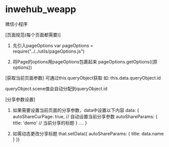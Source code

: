 # inwehub_weapp
微信小程序

[页面规范(每个页面都需要)]
1. 先引入pageOptions
    var pageOptions = require("../../utils/pageOptions.js")

2. 将Page的options用pageOptions包裹起来
    pageOptions.getOptions({原options})

[获取当前页面参数]
可通过this.queryObject获取
    如: this.data.queryObject.id

queryObject.scene值会自动分配到queryObject.id

[分享参数设置]
1. 如果需要设置当前页面的分享参数，data中设置以下内容
data: {
        autoShareCurPage: true,  // 自动设置当前分享参数
        autoShareParams: {
          title: 'demo'   // 当前分享的标题
        }
        ....
}

2. 如需动态更改分享标题
that.setData({
    autoShareParams: {
      title: data.name
    }
})